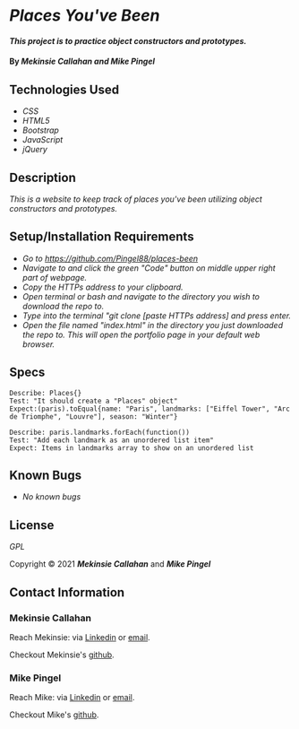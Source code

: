 # _Places You've Been_

#### _This project is to practice object constructors and prototypes._

#### By _**Mekinsie Callahan** and **Mike Pingel**_

## Technologies Used

* _CSS_
* _HTML5_
* _Bootstrap_
* _JavaScript_
* _jQuery_

## Description

_This is a website to keep track of places you've been utilizing object constructors and prototypes._

## Setup/Installation Requirements

* _Go to https://github.com/Pingel88/places-been_
* _Navigate to and click the green "Code" button on middle upper right part of webpage._
* _Copy the HTTPs address to your clipboard._
* _Open terminal or bash and navigate to the directory you wish to download the repo to._
* _Type into the terminal "git clone [paste HTTPs address] and press enter._
* _Open the file named "index.html" in the directory you just downloaded the repo to. This will open the portfolio page in your default web browser._

## Specs
```
Describe: Places{}
Test: "It should create a "Places" object"
Expect:(paris).toEqual{name: "Paris", landmarks: ["Eiffel Tower", "Arc de Triomphe", "Louvre"], season: "Winter"}

Describe: paris.landmarks.forEach(function())
Test: "Add each landmark as an unordered list item"
Expect: Items in landmarks array to show on an unordered list
```

## Known Bugs

* _No known bugs_

## License

_GPL_

Copyright &copy; 2021 **_Mekinsie Callahan_** and **_Mike Pingel_**
## Contact Information

### Mekinsie Callahan

Reach Mekinsie: via <a href="https://www.linkedin.com/in/mekinsie/" target="_blank">Linkedin</a> or <a href="mailto:mekinsie.aja@gmail.com" target="_blank">email</a></li>.

Checkout Mekinsie's <a href="https://github.com/mekinsie" target="_blank">github</a>.

### Mike Pingel

Reach Mike: via <a href="https://www.linkedin.com/in/mikepingel/" target="_blank">Linkedin</a> or <a href="mailto:mdpingel@gmail.com" target="_blank">email</a></li>.

Checkout Mike's <a href="https://github.com/Pingel88" target="_blank">github</a>.

